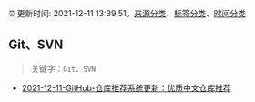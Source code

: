 :alarm_clock: 更新时间: 2021-12-11 13:39:51。[来源分类](../README.md)、[标签分类](../TAGS.md)、[时间分类](../TIMELINE.md)

## Git、SVN


> 关键字：`Git`、`SVN`



- [2021-12-11-GitHub-仓库推荐系统更新：优质中文仓库推荐](https://www.v2ex.com/t/821561) 